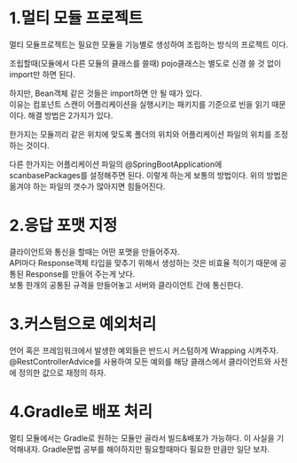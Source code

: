 # 1.멀티 모듈 프로젝트 

멀티 모듈프로젝트는 필요한 모듈을 기능별로 생성하여 조립하는 방식의 프로젝트 이다.

조립할때(모듈에서 다른 모듈의 클래스를 쓸때) pojo클래스는 별도로 신경 쓸 것 없이 import만 하면 된다.<br>

하지만, Bean객체 같은 것들은 import하면 안 될 때가 있다.<br>
이유는 컴포넌트 스캔이 어플리케이션을 실행시키는 패키지를 기준으로 빈을 읽기 때문이다. 
해결 방법은 2가지가 있다.<br>

한가지는 모듈끼리 같은 위치에 맞도록 폴더의 위치와 어플리케이션 파일의 위치를 조정하는 것이다.

다른 한가지는 어플리케이션 파일의 @SpringBootApplication에 scanbasePackages를 설정해주면 된다. 이렇게 하는게 보통의 방법이다. 위의 방법은 옮겨야 하는 파일의 갯수가 많아지면 힘들어진다.





# 2.응답 포맷 지정

클라이언트와 통신을 할때는 어떤 포맷을 만들어주자.<br>
API마다 Response객체 타입을 맞추기 위해서 생성하는 것은 비효율 적이기 때문에 공통된 Response를 만들어 주는게 낫다.<br>
보통 한개의 공통된 규격을 만들어놓고 서버와 클라이언트 간에 통신한다.




# 3.커스텀으로 예외처리 

언어 혹은 프레임워크에서 발생한 예외들은 반드시 커스텀하게 Wrapping 시켜주자.
@RestControllerAdvice를 사용하여 모든 예외를 해당 클래스에서 클라이언트와 사전에 정의한 값으로 재정의 하자.

# 4.Gradle로 배포 처리

멀티 모듈에서는 Gradle로 원하는 모듈만 골라서 빌드&배포가 가능하다.
이 사실을 기억해내자. Gradle문법 공부를 해야하지만 필요할때마다 필요한 만큼만 일단 보자.
